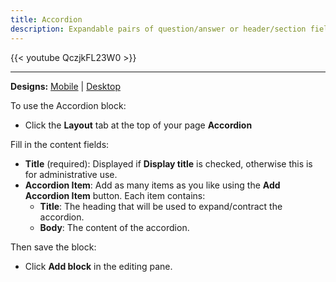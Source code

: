 ```yaml
---
title: Accordion
description: Expandable pairs of question/answer or header/section fields.
---
```


{{< youtube QczjkFL23W0 >}}

-----

**Designs:** [Mobile](<../../../../../../assets/img/designs/lb/Accordion Mobile.png>) | [Desktop](<../../../../../../assets/img/designs/lb/Accordion Desktop.png>)

To use the Accordion block:

- Click the **Layout** tab at the top of your page **Accordion**

Fill in the content fields:

- **Title** (required): Displayed if **Display title** is checked, otherwise this is for administrative use.
- **Accordion Item**: Add as many items as you like using the **Add Accordion Item** button. Each item contains:
  - **Title**: The heading that will be used to expand/contract the accordion.
  - **Body**: The content of the accordion.

Then save the block:

- Click **Add block** in the editing pane.
